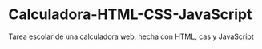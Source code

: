 # Calculadora-HTML-CSS-JavaScript
Tarea escolar de una calculadora web, hecha con HTML, cas y JavaScript 
